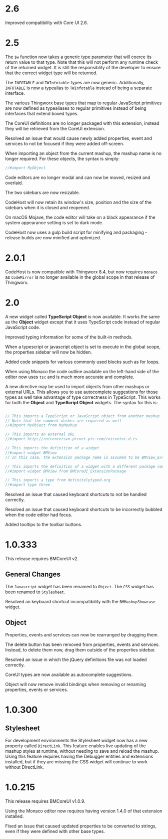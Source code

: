 # 2.6

Improved compatibility with Core UI 2.6.

# 2.5

The `$w` function now takes a generic type parameter that will coerce its return value to that type. Note that this will not perform any runtime check of the returned widget. It is still the responsiblity of the developer to ensure that the correct widget type will be returned.

The `INFOTABLE` and `TWInfotable` types are now generic. Additionally, `INFOTABLE` is now a typealias to `TWInfotable` instead of being a separate interface.

The various Thingworx base types that map to regular JavaScript primitives are now defined as typealiases to regular primitives instead of being interfaces that extend boxed types.

The CoreUI definitions are no longer packaged with this extension, instead they will be retrieved from the CoreUI extension.

Resolved an issue that would cause newly added properties, event and services to not be focused if they were added off-screen.

When importing an object from the current mashup, the mashup name is no longer required. For these objects, the syntax is simply:
```js
//#import MyObject
```

Code editors are no longer modal and can now be moved, resized and overlaid.

The two sidebars are now resizable.

CodeHost will now retain its window's size, position and the size of the sidebars when it is closed and reopened.

On macOS Mojave, the code editor will take on a black appearance if the system appearance setting is set to dark mode.

CodeHost now uses a gulp build script for minifying and packaging - release builds are now minified and optimized.

# 2.0.1

CodeHost is now compatible with Thingworx 8.4, but now requires `monaco` as `CodeMirror` is no longer available in the global scope in that release of Thingworx.

# 2.0

A new widget called **TypeScript Object** is now available. It works the same as the **Object** widget except that it uses TypeScript code instead of 
regular JavaScript code.

Improved typing information for some of the built-in methods.

When a typescript or javascript object is set to execute in the global scope, the properties sidebar will now be hidden.

Added code snippets for various commonly used blocks such as for loops.

When using Monaco the code outline available on the left-hand side of the editor now uses `tsc` and is much more accurate and complete.

A new directive may be used to import objects from other mashups or external URLs. This allows you to use autocomplete suggestions for those types
as well take advantage of type correctness in TypeScript. This works for both the **Object** and **TypeScript Object** widgets. The syntax for this is:
```js

// This imports a TypeScript or JavaScript object from another mashup
// Note that the comment dashes are required as well
//#import MyObject from MyMashup

// This imports an external URL
//#import http://roicentersvn.ptcnet.ptc.com/roicenter.d.ts

// This imports the definition of a widget
//#import widget BMView
// In this case, the extension package name is assumed to be BMView_ExtensionPackage

// This imports the definition of a widget with a different package name
//#import widget BMView from BMCoreUI_ExtensionPackage

// This imports a type from definitelytyped.org
//#import type three

```

Resolved an issue that caused keyboard shortcuts to not be handled correctly.

Resolved an issue that caused keyboard shortcuts to be incorrectly bubbled when the code editor had focus.

Added tooltips to the toolbar buttons.

# 1.0.333

This release requires BMCoreUI v2.

## General Changes

The `Javascript` widget has been renamed to `Object`.
The `CSS` widget has been renamed to `Stylesheet`.

Resolved an keyboard shortcut incompatibility with the `BMMashupShowcase` widget.

## Object

Properties, events and services can now be rearranged by dragging them.

The delete button has been removed from properties, events and services. Instead, to delete them now, drag them outside of the properties sidebar.

Resolved an issue in which the jQuery definitions file was not loaded correctly.

CoreUI types are now available as autocomplete suggestions.

Object will now remove invalid bindings when removing or renaming properties, events or services.

# 1.0.300

## Stylesheet

For development environments the Stylesheet widget now has a new property called `DirectLink`. 
This feature enables live updating of the mashup styles at runtime, without needing to save and reload the mashup.
Using this feature requires having the Debugger entities and extensions installed, but if they are missing the CSS widget will continue to work without DirectLink.

# 1.0.215

This release requires BMCoreUI v1.0.9.

Using the Monaco editor now requires having version 1.4.0 of that extension installed.

Fixed an issue that caused updated properties to be converted to strings, even if they were defined with other base types.
